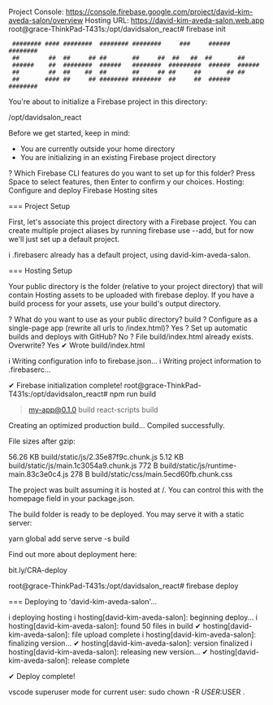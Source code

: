 Project Console: https://console.firebase.google.com/project/david-kim-aveda-salon/overview
Hosting URL: https://david-kim-aveda-salon.web.app
root@grace-ThinkPad-T431s:/opt/davidsalon_react# firebase init

     ######## #### ########  ######## ########     ###     ######  ########
     ##        ##  ##     ## ##       ##     ##  ##   ##  ##       ##
     ######    ##  ########  ######   ########  #########  ######  ######
     ##        ##  ##    ##  ##       ##     ## ##     ##       ## ##
     ##       #### ##     ## ######## ########  ##     ##  ######  ########

You're about to initialize a Firebase project in this directory:

  /opt/davidsalon_react

Before we get started, keep in mind:

  * You are currently outside your home directory
  * You are initializing in an existing Firebase project directory

? Which Firebase CLI features do you want to set up for this folder? Press Space to select features, then Enter to confirm y
our choices. Hosting: Configure and deploy Firebase Hosting sites

=== Project Setup

First, let's associate this project directory with a Firebase project.
You can create multiple project aliases by running firebase use --add, 
but for now we'll just set up a default project.

i  .firebaserc already has a default project, using david-kim-aveda-salon.

=== Hosting Setup

Your public directory is the folder (relative to your project directory) that
will contain Hosting assets to be uploaded with firebase deploy. If you
have a build process for your assets, use your build's output directory.

? What do you want to use as your public directory? build
? Configure as a single-page app (rewrite all urls to /index.html)? Yes
? Set up automatic builds and deploys with GitHub? No
? File build/index.html already exists. Overwrite? Yes
✔  Wrote build/index.html

i  Writing configuration info to firebase.json...
i  Writing project information to .firebaserc...

✔  Firebase initialization complete!
root@grace-ThinkPad-T431s:/opt/davidsalon_react# npm run build

> my-app@0.1.0 build
> react-scripts build

Creating an optimized production build...
Compiled successfully.

File sizes after gzip:

  56.26 KB  build/static/js/2.35e87f9c.chunk.js
  5.12 KB   build/static/js/main.1c3054a9.chunk.js
  772 B     build/static/js/runtime-main.83c3e0c4.js
  278 B     build/static/css/main.5ecd60fb.chunk.css

The project was built assuming it is hosted at /.
You can control this with the homepage field in your package.json.

The build folder is ready to be deployed.
You may serve it with a static server:

  yarn global add serve
  serve -s build

Find out more about deployment here:

  bit.ly/CRA-deploy

root@grace-ThinkPad-T431s:/opt/davidsalon_react# firebase deploy

=== Deploying to 'david-kim-aveda-salon'...

i  deploying hosting
i  hosting[david-kim-aveda-salon]: beginning deploy...
i  hosting[david-kim-aveda-salon]: found 50 files in build
✔  hosting[david-kim-aveda-salon]: file upload complete
i  hosting[david-kim-aveda-salon]: finalizing version...
✔  hosting[david-kim-aveda-salon]: version finalized
i  hosting[david-kim-aveda-salon]: releasing new version...
✔  hosting[david-kim-aveda-salon]: release complete

✔  Deploy complete!

vscode superuser mode for current user: sudo chown -R $USER:$USER .